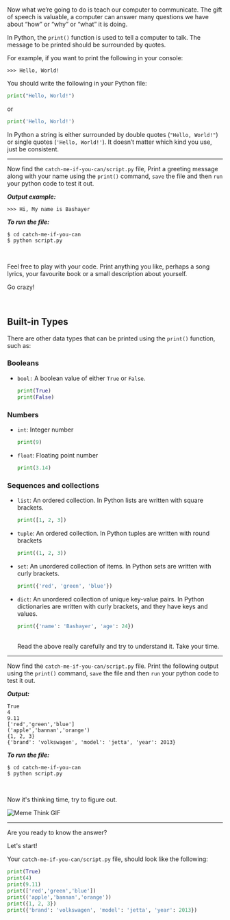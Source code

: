 ﻿<br>

Now what we’re going to do is teach our computer to communicate. The gift of speech is valuable, a computer can answer many questions we have about “how” or “why” or “what” it is doing.

In Python, the `print()` function is used to tell a computer to talk. The message to be printed should be surrounded by quotes.


For example, if you want to print the following in your console:

```
>>> Hello, World!
```


You should write the following in your Python file:

```python
print("Hello, World!")
```
or
```python
print('Hello, World!')
```

In Python a string is either surrounded by double quotes (`"Hello, World!"`) or single quotes (`'Hello, World!'`). It doesn’t matter which kind you use, just be consistent.

-----

Now find the `catch-me-if-you-can/script.py` file, Print a greeting message along with your name using the `print()` command, `save` the file and 
then `run` your python code to test it out.


 ***Output example:***


    >>> Hi, My name is Bashayer

***To run the file:***

    $ cd catch-me-if-you-can
    $ python script.py

<br>

Feel free to play with your code. Print anything you like, perhaps a song lyrics, your favourite book or a small description about yourself.

Go crazy!

<br>

## Built-in Types

 There are other data types that can be printed using the `print()` function, such as:

### Booleans

- `bool:`  A boolean value of either `True` or `False`. 

  ```python
  print(True)
  print(False)
  ```


### Numbers 

 - `int`: Integer number
     
     ```python
     print(9)
     ```

 - `float`: Floating point number
 
     ```python
     print(3.14)
     ```


### Sequences and collections

- `list`: An ordered collection. In Python lists are written with square brackets.
   ```python
   print([1, 2, 3])
     ```

 
- `tuple`: An ordered collection. In Python tuples are written with round brackets
     ```python
     print((1, 2, 3))
     ```

- `set`: An unordered collection of items. In Python sets are written with curly brackets.
     ```python
    print({'red', 'green', 'blue'})
     ```
      

 
- `dict`: An unordered collection of unique key-value pairs. In Python dictionaries are written with curly brackets, and they have keys and values.
     ```python
    print({'name': 'Bashayer', 'age': 24})
     ```
     <br>
   Read the above really carefully and try to understand it. Take your time.

 ---
Now find the `catch-me-if-you-can/script.py` file. Print the following output using the `print()` command, `save` the file and 
then `run` your python code to test it out.
 
 ***Output:***
 ```
True
4
9.11
['red','green','blue']
('apple','bannan','orange')
{1, 2, 3}
{'brand': 'volkswagen', 'model': 'jetta', 'year': 2013}
 ```

***To run the file:***

    $ cd catch-me-if-you-can
    $ python script.py

    
   <br>
   
Now it's thinking time, try to figure out.
<br>

![Meme Think GIF](https://media2.giphy.com/media/a5viI92PAF89q/giphy.gif?cid=ecf05e47d141145b34cc6d77e908ccb4b28825fe0db144db&rid=giphy.gif)

----

Are you ready to know the answer? 

Let's start!

Your `catch-me-if-you-can/script.py` file, should look like the following:

```python
print(True)
print(4)
print(9.11)
print(['red','green','blue'])
print(('apple','bannan','orange'))
print({1, 2, 3})
print({'brand': 'volkswagen', 'model': 'jetta', 'year': 2013})
```
